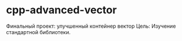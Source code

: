 # cpp-advanced-vector
Финальный проект: улучшенный контейнер вектор
Цель: Изучение стандартной библиотеки.
